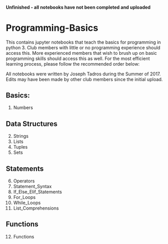 #### Unfinished - all notebooks have not been completed and uploaded
# Programming-Basics
This contains jupyter notebooks that teach the basics for programming in python 3. Club members with little or no programming experience should access this. More experienced members that wish to brush up on basic programming skills should access this as well. For the most efficient learning process, please follow the recommended order below:

All notebooks were written by Joseph Tadros during the Summer of 2017. Edits may have been made by other club members since the initial upload.

## Basics:
  1. Numbers
## Data Structures
  2. Strings
  3. Lists
  4. Tuples
  5. Sets
## Statements
  6. Operators
  7. Statement_Syntax
  8. If_Else_Elif_Statements
  9. For_Loops
  10. While_Loops
  11. List_Comprehensions
## Functions
  12. Functions
